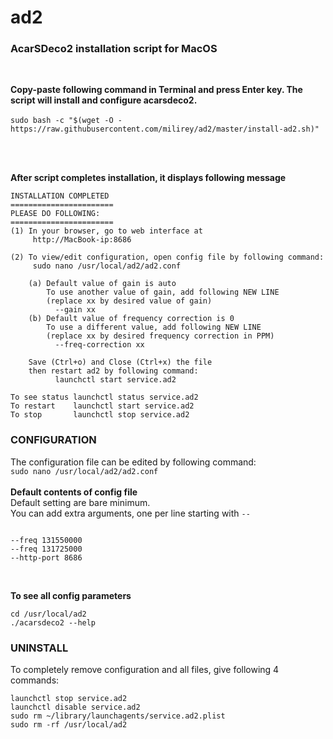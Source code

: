 # ad2
### AcarSDeco2 installation script for MacOS
</br>

**Copy-paste following command in Terminal and press Enter key. The script will install and configure acarsdeco2.** </br></br>
`sudo bash -c "$(wget -O - https://raw.githubusercontent.com/milirey/ad2/master/install-ad2.sh)" ` </br></br>

  
</br>

**After script completes installation, it displays following message** </br>

```  
INSTALLATION COMPLETED
=======================
PLEASE DO FOLLOWING:
=======================
(1) In your browser, go to web interface at
     http://MacBook-ip:8686

(2) To view/edit configuration, open config file by following command:
     sudo nano /usr/local/ad2/ad2.conf

    (a) Default value of gain is auto
        To use another value of gain, add following NEW LINE
        (replace xx by desired value of gain)
          --gain xx
    (b) Default value of frequency correction is 0
        To use a different value, add following NEW LINE
        (replace xx by desired frequency correction in PPM)
          --freq-correction xx

    Save (Ctrl+o) and Close (Ctrl+x) the file
    then restart ad2 by following command:
          launchctl start service.ad2

To see status launchctl status service.ad2
To restart    launchctl start service.ad2
To stop       launchctl stop service.ad2
```

### CONFIGURATION </br>
The configuration file can be edited by following command: </br>
`sudo nano /usr/local/ad2/ad2.conf ` </br></br>
**Default contents of config file**</br>
Default setting are bare minimum. </br>
You can add extra arguments, one per line starting with `--` </br>
```

--freq 131550000
--freq 131725000
--http-port 8686

```
</br>

**To see all config parameters** </br>
```
cd /usr/local/ad2
./acarsdeco2 --help
```

### UNINSTALL </br>
To completely remove configuration and all files, give following 4 commands:</br>
```
launchctl stop service.ad2 
launchctl disable service.ad2 
sudo rm ~/library/launchagents/service.ad2.plist 
sudo rm -rf /usr/local/ad2 
```
